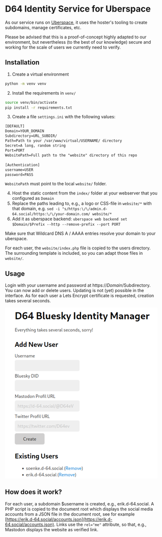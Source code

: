 # D64 Identity Service for Uberspace
As our service runs on [Uberspace](https://uberspace.de/en/), it uses the hoster's tooling to create subdomains, manage certificates, etc.

Please be advised that this is a proof-of-concept highly adapted to our environment, but nevertheless (to the best of our knowledge) secure and working for the scale of users we currently need to verify.

## Installation
1. Create a virtual environment
```bash
python -m venv venv
```
2. Install the requirements in `venv/`
```bash
source venv/bin/activate
pip install -r requirements.txt 
```

3. Create a file `settings.ini` with the following values:

```
[DEFAULT]
Domain=YOUR_DOMAIN
Subdirectory=URL_SUBDIR/
Path=Path to your /var/www/virtual/USERNAME/ directory
Secret=A long, random string
Port=PORT
WebsitePath=Full path to the "website" directory of this repo

[Authentication]
username=USER
password=PASS
```

`WebsitePath` must point to the local `website/` folder.

4. Host the static content from the `index/` folder at your webserver that you configured as `Domain`
5. Replace the paths leading to, e.g., a logo or CSS-file in `website/*` with that domain, e.g. `sed -i "s/https:\/\/admin.d-64.social/https:\/\/your-domain.com/ website/*`
6. Add it as uberspace backend:
`uberspace web backend set $Domain/$Prefix --http --remove-prefix --port PORT`

Make sure that Wildcard DNS A / AAAA entries resolve your domain to your uberspace.

For each user, the `website/index.php` file is copied to the users directory. The surrounding template is included, so you can adapt those files in `website/`.

## Usage
Login with your username and password at https://$Domain/$Subdirectory. You can now add or delete users.
Updating is not (yet) possible in the interface.
As for each user a Lets Encrypt certificate is requested, creation takes several seconds.

![](screenshot.png)

## How does it work?
For each user, a subdomain $username is created, e.g., erik.d-64.social.
A PHP script is copied to the document root which displays the social media accounts from a JSON file in the document root, see for example [https://erik.d-64.social/accounts.json](https://erik.d-64.social/accounts.json).
Links use the `rel="me"` attribute, so that, e.g., Mastodon displays the website as verified link.